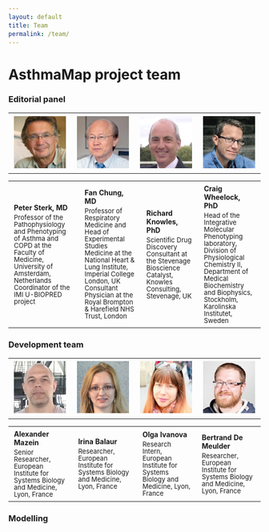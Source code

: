 ```yaml
---
layout: default
title: Team
permalink: /team/
---
```


# AsthmaMap project team

### Editorial panel

<table>
<tr>
  <td style="width: 200px;"><p style="margin:4px;"><img src="/images/team/PeterSterk.jpg" width="160"/></p></td>
  <td style="width: 200px;"><p style="margin:4px;"><img src="/images/team/FanChung.jpg" width="160"/></p></td>
  <td style="width: 200px;"><p style="margin:4px;"><img src="/images/team/RichardKnowles.jpg" width="160"/></p></td>
  <td style="width: 200px;"><p style="margin:4px;"><img src="/images/team/CraigWheelock.jpg" width="160"/></p></td>
</tr>
</table>

<table>
<tr>
  <td style="width: 200px;"><p style="margin:4px;"><strong>Peter Sterk, MD</strong></p><p style="margin:4px; line-height:100%;"><font size="2">Professor of the Pathophysiology and Phenotyping of Asthma and COPD at the Faculty of Medicine, University of Amsterdam, Netherlands<br />Coordinator of the IMI U-BIOPRED project</font></p></td>
  <td style="width: 200px;"><p style="margin:4px;"><strong>Fan Chung, MD</strong></p><p style="margin:4px; line-height:100%;"><font size="2">Professor of Respiratory Medicine and Head of Experimental Studies Medicine at the National Heart & Lung Institute, Imperial College London, UK<br />Consultant Physician at the Royal Brompton & Harefield NHS Trust, London</font></p></td>
  <td style="width: 200px;"><p style="margin:4px;"><strong>Richard Knowles, PhD</strong></p><p style="margin:4px; line-height:100%;"><font size="2">Scientific Drug Discovery Consultant at the Stevenage Bioscience Catalyst, Knowles Consulting, Stevenage, UK</font></p></td>
  <td style="width: 200px;"><p style="margin:4px;"><strong>Craig Wheelock, PhD</strong></p><p style="margin:4px; line-height:100%;"><font size="2">Head of the Integrative Molecular Phenotyping laboratory, Division of Physiological Chemistry II, Department of Medical Biochemistry and Biophysics, Stockholm, Karolinska Institutet, Sweden</font></p></td>
</table>

### Development team

<table>
<tr>
  <td style="width: 200px;"><p style="margin:4px;"><img src="/images/team/AlexanderMazein.jpg" width="160"/></p></td>
  <td style="width: 200px;"><p style="margin:4px;"><img src="/images/team/IrinaBalaur.jpg" width="160"/></p></td>
  <td style="width: 200px;"><p style="margin:4px;"><img src="/images/team/OlgaIvanova.jpg" width="160"/></p></td>
  <td style="width: 200px;"><p style="margin:4px;"><img src="/images/team/BertrandDeMeulder.jpg" width="160"/></p></td>
</tr>
</table>

<table>
<tr>
  <td style="width: 200px;"><p style="margin:4px;"><strong>Alexander Mazein</strong></p><p style="margin:4px; line-height:100%;"><font size="2">Senior Researcher, European Institute for Systems Biology and Medicine, Lyon, France</font></p></td>
  <td style="width: 200px;"><p style="margin:4px;"><strong>Irina Balaur</strong></p><p style="margin:4px; line-height:100%;"><font size="2">Researcher, European Institute for Systems Biology and Medicine, Lyon, France</font></p></td>
  <td style="width: 200px;"><p style="margin:4px;"><strong>Olga Ivanova</strong></p><p style="margin:4px; line-height:100%;"><font size="2">Research Intern, European Institute for Systems Biology and Medicine, Lyon, France</font></p></td>
  <td style="width: 200px;"><p style="margin:4px;"><strong>Bertrand De Meulder</strong></p><p style="margin:4px; line-height:100%;"><font size="2">Researcher, European Institute for Systems Biology and Medicine, Lyon, France</font></p></td>
</table>

### Modelling


